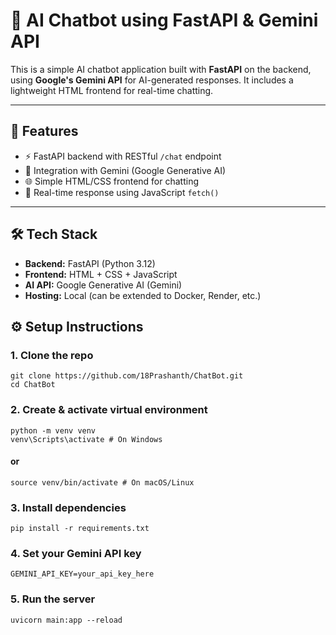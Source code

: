 # 🤖 AI Chatbot using FastAPI & Gemini API

This is a simple AI chatbot application built with **FastAPI** on the backend, using **Google's Gemini API** for AI-generated responses. It includes a lightweight HTML frontend for real-time chatting.

---

## 🚀 Features

- ⚡ FastAPI backend with RESTful `/chat` endpoint
- 🤖 Integration with Gemini (Google Generative AI)
- 🌐 Simple HTML/CSS frontend for chatting
- 🔄 Real-time response using JavaScript `fetch()`

---

## 🛠️ Tech Stack

- **Backend:** FastAPI (Python 3.12)
- **Frontend:** HTML + CSS + JavaScript
- **AI API:** Google Generative AI (Gemini)
- **Hosting:** Local (can be extended to Docker, Render, etc.)

## ⚙️ Setup Instructions

### 1. Clone the repo

```
git clone https://github.com/18Prashanth/ChatBot.git
cd ChatBot
```

### 2. Create & activate virtual environment

```
python -m venv venv
venv\Scripts\activate # On Windows
```

#### or

```
source venv/bin/activate # On macOS/Linux
```

### 3. Install dependencies

```
pip install -r requirements.txt
```

### 4. Set your Gemini API key

```
GEMINI_API_KEY=your_api_key_here
```

### 5. Run the server

```
uvicorn main:app --reload

```
